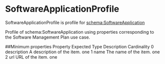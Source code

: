 <h1>SoftwareApplicationProfile</h1>

SoftwareApplicationProfile is profile for <a href='schema:SoftwareApplication' target='_blank'>schema:SoftwareApplication</a>

Profile of schema:SoftwareApplication using properties corresponding to the Software Management Plan use case. 

##Minimum properties
      Property Expected Type                 Description Cardinality
0  description                A description of the item.         one
1         name                     The name of the item.         one
2          url                          URL of the item.         one